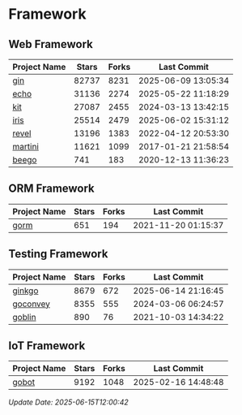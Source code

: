 # Framework

## Web Framework
| Project Name | Stars | Forks | Last Commit |
| ------------ | ----- | ----- | ----------- |
| [gin](https://github.com/gin-gonic/gin) | 82737 | 8231 | 2025-06-09 13:05:34 |
| [echo](https://github.com/labstack/echo) | 31136 | 2274 | 2025-05-22 11:18:29 |
| [kit](https://github.com/go-kit/kit) | 27087 | 2455 | 2024-03-13 13:42:15 |
| [iris](https://github.com/kataras/iris) | 25514 | 2479 | 2025-06-02 15:31:12 |
| [revel](https://github.com/revel/revel) | 13196 | 1383 | 2022-04-12 20:53:30 |
| [martini](https://github.com/go-martini/martini) | 11621 | 1099 | 2017-01-21 21:58:54 |
| [beego](https://github.com/astaxie/beego) | 741 | 183 | 2020-12-13 11:36:23 |

## ORM Framework
| Project Name | Stars | Forks | Last Commit |
| ------------ | ----- | ----- | ----------- |
| [gorm](https://github.com/jinzhu/gorm) | 651 | 194 | 2021-11-20 01:15:37 |

## Testing Framework
| Project Name | Stars | Forks | Last Commit |
| ------------ | ----- | ----- | ----------- |
| [ginkgo](https://github.com/onsi/ginkgo) | 8679 | 672 | 2025-06-14 21:16:45 |
| [goconvey](https://github.com/smartystreets/goconvey) | 8355 | 555 | 2024-03-06 06:24:57 |
| [goblin](https://github.com/franela/goblin) | 890 | 76 | 2021-10-03 14:34:22 |

## IoT Framework
| Project Name | Stars | Forks | Last Commit |
| ------------ | ----- | ----- | ----------- |
| [gobot](https://github.com/hybridgroup/gobot) | 9192 | 1048 | 2025-02-16 14:48:48 |

*Update Date: 2025-06-15T12:00:42*